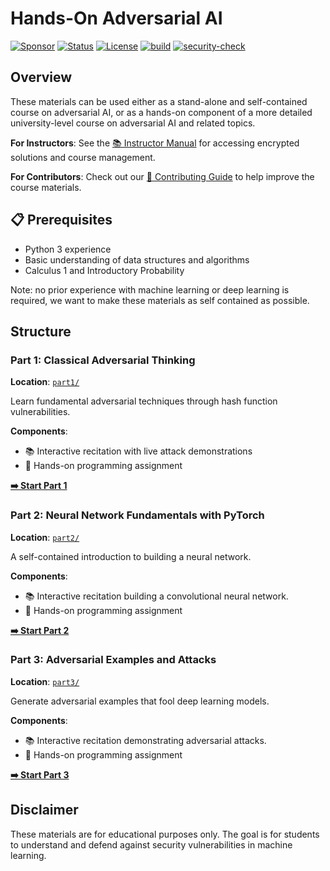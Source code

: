 # Hands-On Adversarial AI

[![Sponsor](https://img.shields.io/badge/Sponsor-❤️-pink.svg)](https://github.com/sponsors/jadidbourbaki)
[![Status](https://img.shields.io/badge/Status-Active-brightgreen.svg)](https://github.com/jadidbourbaki/adversarial-ai-assignments)
[![License](https://img.shields.io/badge/License-MIT-green.svg)](LICENSE)
[![build](https://github.com/jadidbourbaki/adversarial-ai-assignments/workflows/build/badge.svg)](https://github.com/jadidbourbaki/adversarial-ai-assignments/actions?query=workflow%3Abuild)
[![security-check](https://github.com/jadidbourbaki/adversarial-ai-assignments/workflows/security-check/badge.svg)](https://github.com/jadidbourbaki/adversarial-ai-assignments/actions?query=workflow%3A%22security-check%22)


## Overview

These materials can be used either as a stand-alone and self-contained course on adversarial AI, or as a hands-on component of a more detailed university-level course on adversarial AI and related topics.

**For Instructors**: See the [📚 Instructor Manual](INSTRUCTOR_MANUAL.md) for accessing encrypted solutions and course management.

**For Contributors**: Check out our [🤝 Contributing Guide](CONTRIBUTING.md) to help improve the course materials.



## 📋 Prerequisites

- Python 3 experience
- Basic understanding of data structures and algorithms
- Calculus 1 and Introductory Probability

Note: no prior experience with machine learning or deep learning is required, we want to make these materials as self contained as possible.

## Structure

### Part 1: Classical Adversarial Thinking
**Location**: [`part1/`](part1/)

Learn fundamental adversarial techniques through hash function vulnerabilities.

**Components**:
- 📚 Interactive recitation with live attack demonstrations
- 📝 Hands-on programming assignment

[**➡️ Start Part 1**](part1/)

### Part 2: Neural Network Fundamentals with PyTorch
**Location**: [`part2/`](part2/)

A self-contained introduction to building a neural network.

**Components**:
- 📚 Interactive recitation building a convolutional neural network.
- 📝 Hands-on programming assignment

[**➡️ Start Part 2**](part2/)

### Part 3: Adversarial Examples and Attacks
**Location**: [`part3/`](part3/)

Generate adversarial examples that fool deep learning models.

**Components**:
- 📚 Interactive recitation demonstrating adversarial attacks.
- 📝 Hands-on programming assignment

[**➡️ Start Part 3**](part3/)

## Disclaimer

These materials are for educational purposes only. The goal is for students to understand and defend against security vulnerabilities in machine learning.